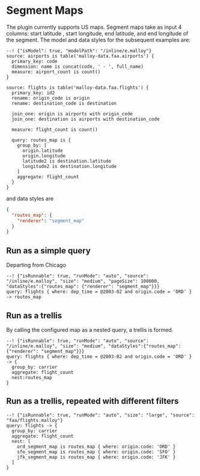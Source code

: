 # Segment Maps

The plugin currently supports US maps. Segment maps take as input 4 columns: start latitude , start longitude, end latitude, and  end longitude of the segment.  The model and data styles for the subsequent examples are:

```malloy
--! {"isModel": true, "modelPath": "/inline/e.malloy"}
source: airports is table('malloy-data.faa.airports') {
  primary_key: code
  dimension: name is concat(code, ' - ', full_name)
  measure: airport_count is count()
}

source: flights is table('malloy-data.faa.flights') {
  primary_key: id2
  rename: origin_code is origin
  rename: destination_code is destination

  join_one: origin is airports with origin_code
  join_one: destination is airports with destination_code

  measure: flight_count is count()

  query: routes_map is {
    group_by: [
      origin.latitude
      origin.longitude
      latitude2 is destination.latitude
      longitude2 is destination.longitude
    ]
    aggregate: flight_count
  }
}

```

and data styles are
```json
{
  "routes_map": {
    "renderer": "segment_map"
  }
}
```
## Run as a simple query
Departing from Chicago

```malloy
--! {"isRunnable": true, "runMode": "auto", "source": "/inline/e.malloy", "size": "medium", "pageSize": 100000, "dataStyles":{"routes_map": {"renderer": "segment_map"}}}
query: flights { where: dep_time = @2003-02 and origin.code = 'ORD' } -> routes_map
```

## Run as a trellis
By calling the configured map as a nested query, a trellis is formed.

```malloy
--! {"isRunnable": true, "runMode": "auto", "source": "/inline/e.malloy", "size": "medium", "dataStyles":{"routes_map": {"renderer": "segment_map"}}}
query: flights { where: dep_time = @2003-02 and origin.code = 'ORD' } -> {
  group_by: carrier
  aggregate: flight_count
  nest:routes_map
}
```

## Run as a trellis, repeated with different filters

```malloy
--! {"isRunnable": true, "runMode": "auto", "size": "large", "source": "faa/flights.malloy"}
query: flights -> {
  group_by: carrier
  aggregate: flight_count
  nest: [
    ord_segment_map is routes_map { where: origin.code: 'ORD' }
    sfo_segment_map is routes_map { where: origin.code: 'SFO' }
    jfk_segment_map is routes_map { where: origin.code: 'JFK' }
  ]
}

```
